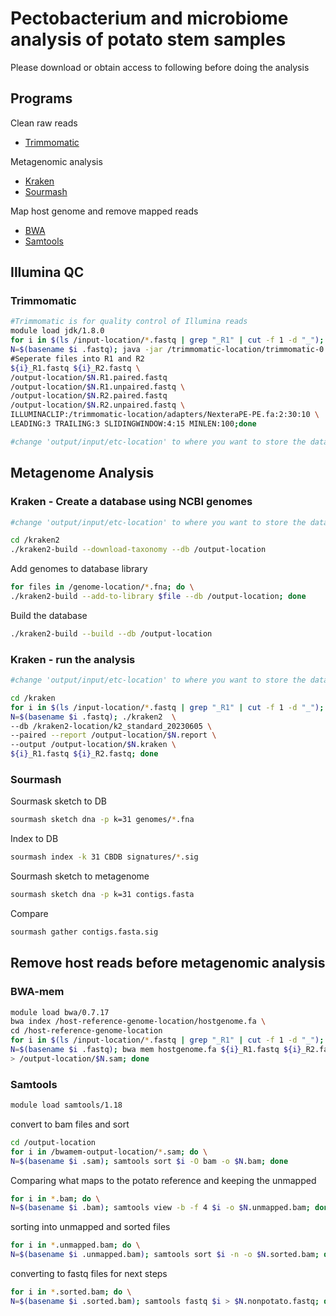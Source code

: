 # Pectobacterium and microbiome analysis of potato stem samples
Please download or obtain access to following before doing the analysis

##  Programs
Clean raw reads
- [Trimmomatic](https://github.com/usadellab/Trimmomatic)

Metagenomic analysis 
- [Kraken](http://ccb.jhu.edu/software/kraken/)
- [Sourmash](https://sourmash.readthedocs.io/en/latest/)

Map host genome and remove mapped reads
- [BWA](https://bio-bwa.sourceforge.net/bwa.shtml)
- [Samtools](https://www.htslib.org/doc/samtools.html)

## Illumina QC
### Trimmomatic
```bash
#Trimmomatic is for quality control of Illumina reads
module load jdk/1.8.0
for i in $(ls /input-location/*.fastq | grep "_R1" | cut -f 1 -d "_"); do \
N=$(basename $i .fastq); java -jar /trimmomatic-location/trimmomatic-0.39.jar PE -phred33 \
#Seperate files into R1 and R2
${i}_R1.fastq ${i}_R2.fastq \
/output-location/$N.R1.paired.fastq
/output-location/$N.R1.unpaired.fastq \
/output-location/$N.R2.paired.fastq
/output-location/$N.R2.unpaired.fastq \
ILLUMINACLIP:/trimmomatic-location/adapters/NexteraPE-PE.fa:2:30:10 \
LEADING:3 TRAILING:3 SLIDINGWINDOW:4:15 MINLEN:100;done

#change 'output/input/etc-location' to where you want to store the database on your device

```

## Metagenome Analysis
### Kraken - Create a database using NCBI genomes
```bash
#change 'output/input/etc-location' to where you want to store the database on your device

cd /kraken2
./kraken2-build --download-taxonomy --db /output-location
```
Add genomes to database library
```bash
for files in /genome-location/*.fna; do \
./kraken2-build --add-to-library $file --db /output-location; done
```
Build the database
```bash
./kraken2-build --build --db /output-location
```

### Kraken - run the analysis
```bash
#change 'output/input/etc-location' to where you want to store the database on your device

cd /kraken
for i in $(ls /input-location/*.fastq | grep "_R1" | cut -f 1 -d "_"); do \
N=$(basename $i .fastq); ./kraken2  \
--db /kraken2-location/k2_standard_20230605 \
--paired --report /output-location/$N.report \
--output /output-location/$N.kraken \
${i}_R1.fastq ${i}_R2.fastq; done
```
### Sourmash
Sourmask sketch to DB
```bash
sourmash sketch dna -p k=31 genomes/*.fna
```
Index to DB
```bash
sourmash index -k 31 CBDB signatures/*.sig
```
Sourmash sketch to metagenome
```bash
sourmash sketch dna -p k=31 contigs.fasta
```
Compare
```bash
sourmash gather contigs.fasta.sig 
```
## Remove host reads before metagenomic analysis
### BWA-mem
```bash
module load bwa/0.7.17
bwa index /host-reference-genome-location/hostgenome.fa \
cd /host-reference-genome-location
for i in $(ls /input-location/*.fastq | grep "_R1" | cut -f 1 -d "_"); do \
N=$(basename $i .fastq); bwa mem hostgenome.fa ${i}_R1.fastq ${i}_R2.fastq \
> /output-location/$N.sam; done
```
### Samtools
```bash
module load samtools/1.18
```
convert to bam files and sort
```bash
cd /output-location
for i in /bwamem-output-location/*.sam; do \
N=$(basename $i .sam); samtools sort $i -O bam -o $N.bam; done
 ```   
Comparing what maps to the potato reference and keeping the unmapped
```bash
for i in *.bam; do \
N=$(basename $i .bam); samtools view -b -f 4 $i -o $N.unmapped.bam; done
 ```
sorting into unmapped and sorted files
```bash
for i in *.unmapped.bam; do \
N=$(basename $i .unmapped.bam); samtools sort $i -n -o $N.sorted.bam; done
 ```
converting to fastq files for next steps
```bash
for i in *.sorted.bam; do \
N=$(basename $i .sorted.bam); samtools fastq $i > $N.nonpotato.fastq; done
```
